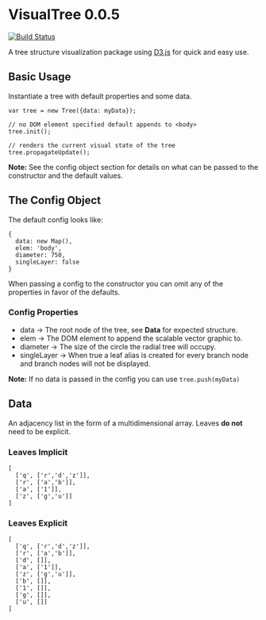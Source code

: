 # VisualTree 0.0.5

[![Build Status](https://travis-ci.org/thomasLevans/VisualTree.svg?branch=master)](https://travis-ci.org/thomasLevans/VisualTree)

A tree structure visualization package using [D3.js](https://d3js.org/) for quick and easy use.

## Basic Usage
Instantiate a tree with default properties and some data.
```
var tree = new Tree({data: myData});

// no DOM element specified default appends to <body>
tree.init();

// renders the current visual state of the tree
tree.propagateUpdate();
```

__Note:__ See the config object section for details on what can be passed to the constructor and the default values.

## The Config Object
The default config looks like:
```
{
  data: new Map(),
  elem: 'body',
  diameter: 750,
  singleLayer: false
}
```
When passing a config to the constructor you can omit any of the properties in favor of the defaults.

### Config Properties
- data -> The root node of the tree, see __Data__ for expected structure.
- elem -> The DOM element to append the scalable vector graphic to.
- diameter -> The size of the circle the radial tree will occupy.
- singleLayer -> When true a leaf alias is created for every branch node and branch nodes will not be displayed.

__Note:__ If no data is passed in the config you can use `tree.push(myData)`

## Data
An adjacency list in the form of a multidimensional array. Leaves __do not__ need to be explicit.

### Leaves Implicit
```
[
  ['q', ['r','d','z']],
  ['r', ['a','b']],
  ['a', ['1']],
  ['z', ['g','u']]
]
```
### Leaves Explicit
```
[
  ['q', ['r','d','z']],
  ['r', ['a','b']],
  ['d', []],
  ['a', ['1']],
  ['z', ['g','u']],
  ['b', []],
  ['1', []],
  ['g', []],
  ['u', []]
]
```

